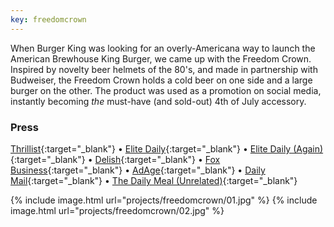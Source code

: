 ```yaml
---
key: freedomcrown
---
```


When Burger King was looking for an overly-Americana way to launch the American Brewhouse King Burger, we came up with the Freedom Crown. Inspired by novelty beer helmets of the 80's, and made in partnership with Budweiser, the Freedom Crown holds a cold beer on one side and a large burger on the other. The product was used as a promotion on social media, instantly becoming *the* must-have (and sold-out) 4th of July accessory.

### Press
[Thrillist](https://www.thrillist.com/news/nation/burger-king-budweiser-beer-crown){:target="_blank"}
• [Elite Daily](https://www.elitedaily.com/p/burger-kings-freedom-crown-holds-a-burger-a-beer-its-the-hat-of-the-summer-9614517){:target="_blank"}
• [Elite Daily (Again)](https://www.elitedaily.com/p/heres-where-to-get-burger-kings-freedom-crown-so-you-can-celebrate-all-summer-long-9666591){:target="_blank"}
• [Delish](https://www.delish.com/food-news/a21968823/burger-king-budweiser-burger-crown/){:target="_blank"}
• [Fox Business](https://www.foxbusiness.com/features/burger-king-and-budweiser-partner-up){:target="_blank"}
• [AdAge](https://adage.com/article/advertising/budweiser-s-whassup-returns-burger-king-crashed-party/314045){:target="_blank"}
• [Daily Mail](https://www.dailymail.co.uk/femail/article-5893491/Burger-King-revives-iconic-Whassup-commercial.html){:target="_blank"}
• [The Daily Meal (Unrelated)](https://www.thedailymeal.com/eat/budweiser-whassup-ad-burger-king-crown-watch/062618){:target="_blank"}

{% include image.html url="projects/freedomcrown/01.jpg" %}
{% include image.html url="projects/freedomcrown/02.jpg" %}
